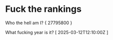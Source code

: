 # Fuck the rankings

Who the hell am I?
{ 27795800 }

What fucking year is it?
[ 2025-03-12T12:10:00Z ]
